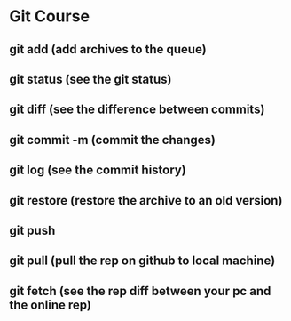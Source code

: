 # Git Course

## git add <archive> (add archives to the queue)
## git status (see the git status)
## git diff (see the difference between commits)
## git commit -m <message> (commit the changes)
## git log (see the commit history)
## git restore (restore the archive to an old version)
## git push <repository> <branch>
## git pull (pull the rep on github to local machine)
## git fetch (see the rep diff between your pc and the online rep)
